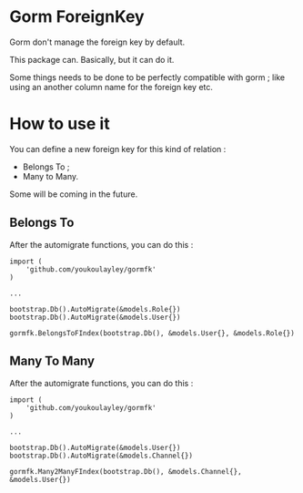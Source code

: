 # Gorm ForeignKey
Gorm don't manage the foreign key by default.

This package can. Basically, but it can do it.

Some things needs to be done to be perfectly compatible with gorm ; like using an another column name for the foreign key etc.

# How to use it
You can define a new foreign key for this kind of relation : 

* Belongs To ;
* Many to Many.

Some will be coming in the future.

## Belongs To
After the automigrate functions, you can do this :

```	
import (
    'github.com/youkoulayley/gormfk'
)

...

bootstrap.Db().AutoMigrate(&models.Role{})
bootstrap.Db().AutoMigrate(&models.User{})

gormfk.BelongsToFIndex(bootstrap.Db(), &models.User{}, &models.Role{})
```

## Many To Many
After the automigrate functions, you can do this :

```
import (
    'github.com/youkoulayley/gormfk'
)

...

bootstrap.Db().AutoMigrate(&models.User{})
bootstrap.Db().AutoMigrate(&models.Channel{})

gormfk.Many2ManyFIndex(bootstrap.Db(), &models.Channel{}, &models.User{})
```